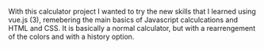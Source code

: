 With this calculator project I wanted to try the new skills that I learned using vue.js (3), 
remebering the main basics of Javascript calculcations and HTML and CSS.
It is basically a normal calculator, but with a rearrengement of the colors and with a history option.
